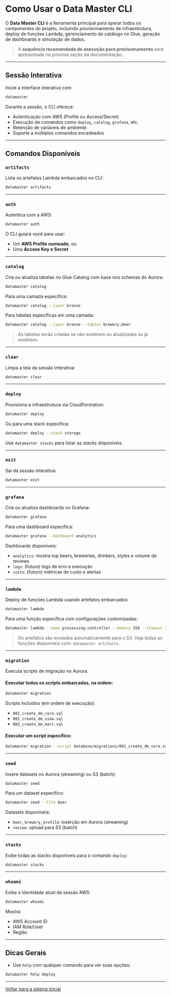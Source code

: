 # Como Usar o Data Master CLI

O **Data Master CLI** é a ferramenta principal para operar todos os componentes do projeto, incluindo provisionamento de infraestrutura, deploy de funções Lambda, gerenciamento de catálogo no Glue, geração de dashboards e simulação de dados.

> A **sequência recomendada de execução para provisionamento** será apresentada na próxima seção da documentação.

---

## Sessão Interativa

Inicie a interface interativa com:

```bash
datamaster
```

Durante a sessão, o CLI oferece:

* Autenticação com AWS (Profile ou Access/Secret)
* Execução de comandos como `deploy`, `catalog`, `grafana`, etc.
* Retenção de variáveis de ambiente
* Suporte a múltiplos comandos encadeados

---

## Comandos Disponíveis

### `artifacts`

Lista os artefatos Lambda embarcados no CLI:

```bash
datamaster artifacts
```

---

### `auth`

Autentica com a AWS:

```bash
datamaster auth
```

O CLI guiará você para usar:

* Um **AWS Profile nomeado**, ou
* Uma **Access Key e Secret**

---

### `catalog`

Cria ou atualiza tabelas no Glue Catalog com base nos schemas do Aurora:

```bash
datamaster catalog
```

Para uma camada específica:

```bash
datamaster catalog --layer bronze
```

Para tabelas específicas em uma camada:

```bash
datamaster catalog --layer bronze --tables brewery,beer
```

> As tabelas serão criadas se não existirem ou atualizadas se já existirem.

---

### `clear`

Limpa a tela da sessão interativa:

```bash
datamaster clear
```

---

### `deploy`

Provisiona a infraestrutura via CloudFormation:

```bash
datamaster deploy
```

Ou para uma stack específica:

```bash
datamaster deploy --stack storage
```

Use `datamaster stacks` para listar as stacks disponíveis.

---

### `exit`

Sai da sessão interativa:

```bash
datamaster exit
```

---

### `grafana`

Cria ou atualiza dashboards no Grafana:

```bash
datamaster grafana
```

Para uma dashboard específica:

```bash
datamaster grafana --dashboard analytics
```

Dashboards disponíveis:

* `analytics`: mostra top beers, breweries, drinkers, styles e volume de reviews
* `logs`: (futuro) logs de erro e execução
* `costs`: (futuro) métricas de custo e alertas

---

### `lambda`

Deploy de funções Lambda usando artefatos embarcados:

```bash
datamaster lambda
```

Para uma função específica com configurações customizadas:

```bash
datamaster lambda --name processing-controller --memory 256 --timeout 120
```

> Os artefatos são enviados automaticamente para o S3.
> Veja todas as funções disponíveis com: `datamaster artifacts`.

---

### `migration`

Executa scripts de migração no Aurora.

#### Executar todos os scripts embarcados, na ordem:

```bash
datamaster migration
```

Scripts incluídos (em ordem de execução):

* `001_create_dm_core.sql`
* `002_create_dm_view.sql`
* `003_create_dm_mart.sql`

#### Executar um script específico:

```bash
datamaster migration --script database/migrations/001_create_dm_core.sql
```

---

### `seed`

Insere datasets no Aurora (streaming) ou S3 (batch):

```bash
datamaster seed
```

Para um dataset específico:

```bash
datamaster seed --file beer
```

Datasets disponíveis:

* `beer`, `brewery`, `profile`: inserção em Aurora (streaming)
* `review`: upload para S3 (batch)

---

### `stacks`

Exibe todas as stacks disponíveis para o comando `deploy`:

```bash
datamaster stacks
```

---

### `whoami`

Exibe a identidade atual da sessão AWS:

```bash
datamaster whoami
```

Mostra:

* AWS Account ID
* IAM Role/User
* Região

---

## Dicas Gerais

* Use `help` com qualquer comando para ver suas opções:

```bash
datamaster help deploy
```

---

[Voltar para a página inicial](../README.md#documentação)